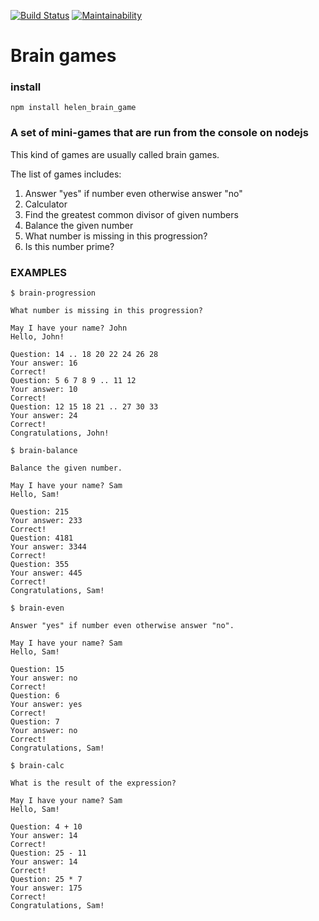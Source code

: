 [![Build Status](https://travis-ci.org/helenkyryliuk/Brain-Games.svg?branch=master)](https://travis-ci.org/helenkyryliuk/Brain-Games)
[![Maintainability](https://api.codeclimate.com/v1/badges/395420801cd2ea6ed4f6/maintainability)](https://codeclimate.com/github/helenkyryliuk/project-lvl1-s176/maintainability)


# Brain games

### install

`npm install helen_brain_game`

### A set of mini-games that are run from the console on nodejs
This kind of games are usually called brain games.  

The list of games includes:  
1. Answer "yes" if number even otherwise answer "no"
2. Calculator
3. Find the greatest common divisor of given numbers
4. Balance the given number
5. What number is missing in this progression?
6. Is this number prime?

### EXAMPLES

`$ brain-progression`  

```Welcome to the Brain Game!
What number is missing in this progression?

May I have your name? John
Hello, John!

Question: 14 .. 18 20 22 24 26 28
Your answer: 16
Correct!
Question: 5 6 7 8 9 .. 11 12
Your answer: 10
Correct!
Question: 12 15 18 21 .. 27 30 33
Your answer: 24
Correct!
Congratulations, John!
```

`$ brain-balance`

```Welcome to the Brain Game!
Balance the given number.

May I have your name? Sam
Hello, Sam!

Question: 215
Your answer: 233
Correct!
Question: 4181
Your answer: 3344
Correct!
Question: 355
Your answer: 445
Correct!
Congratulations, Sam!
```  

`$ brain-even`

```Welcome to the Brain Games!
Answer "yes" if number even otherwise answer "no".

May I have your name? Sam
Hello, Sam!

Question: 15
Your answer: no
Correct!
Question: 6
Your answer: yes
Correct!
Question: 7
Your answer: no
Correct!
Congratulations, Sam!
```

`$ brain-calc`

```Welcome to the Brain Games!
What is the result of the expression?

May I have your name? Sam
Hello, Sam!

Question: 4 + 10
Your answer: 14
Correct!
Question: 25 - 11
Your answer: 14
Correct!
Question: 25 * 7
Your answer: 175
Correct!
Congratulations, Sam!
```


